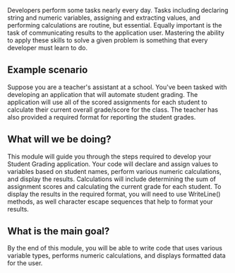 
Developers perform some tasks nearly every day. Tasks including declaring string and numeric variables, assigning and extracting values, and performing calculations are routine, but essential. Equally important is the task of communicating results to the application user. Mastering the ability to apply these skills to solve a given problem is something that every developer must learn to do.

## Example scenario

Suppose you are a teacher's assistant at a school. You've been tasked with developing an application that will automate student grading. The application will use all of the scored assignments for each student to calculate their current overall grade/score for the class. The teacher has also provided a required format for reporting the student grades.

## What will we be doing?

This module will guide you through the steps required to develop your Student Grading application. Your code will declare and assign values to variables based on student names, perform various numeric calculations, and display the results. Calculations will include determining the sum of assignment scores and calculating the current grade for each student. To display the results in the required format, you will need to use WriteLine() methods, as well character escape sequences that help to format your results.

## What is the main goal?

By the end of this module, you will be able to write code that uses various variable types, performs numeric calculations, and displays formatted data for the user.
